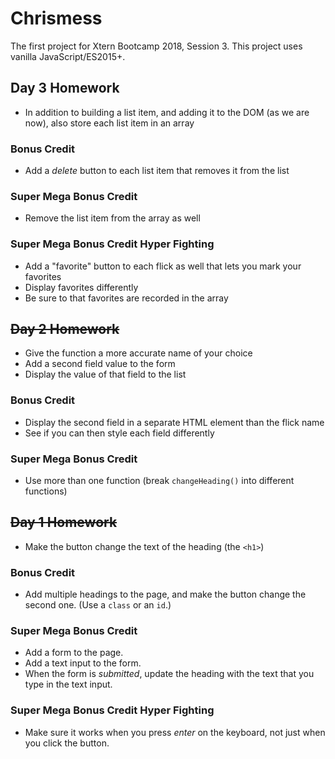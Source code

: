 # Chrismess

The first project for Xtern Bootcamp 2018, Session 3. This project uses vanilla JavaScript/ES2015+.

## Day 3 Homework
* In addition to building a list item, and adding it to the DOM (as we are now), also store each list item in an array

### Bonus Credit
* Add a *delete* button to each list item that removes it from the list

### Super Mega Bonus Credit
* Remove the list item from the array as well

### Super Mega Bonus Credit Hyper Fighting
* Add a "favorite" button to each flick as well that lets you mark your favorites
* Display favorites differently
* Be sure to that favorites are recorded in the array

## ~~Day 2 Homework~~
* Give the function a more accurate name of your choice
* Add a second field value to the form
* Display the value of that field to the list

### Bonus Credit
* Display the second field in a separate HTML element than the flick name
* See if you can then style each field differently

### Super Mega Bonus Credit
* Use more than one function (break `changeHeading()` into different functions)

## ~~Day 1 Homework~~

* Make the button change the text of the heading (the `<h1>`)

### Bonus Credit
* Add multiple headings to the page, and make the button change the second one. (Use a `class` or an `id`.)

### Super Mega Bonus Credit
* Add a form to the page.
* Add a text input to the form.
* When the form is *submitted*, update the heading with the text that you type in the text input.

### Super Mega Bonus Credit Hyper Fighting
* Make sure it works when you press *enter* on the keyboard, not just when you click the button.
